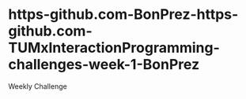 # https-github.com-BonPrez-https-github.com-TUMxInteractionProgramming-challenges-week-1-BonPrez
Weekly Challenge
